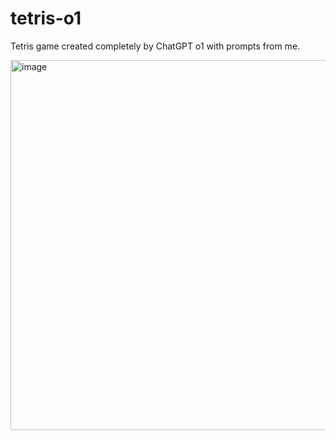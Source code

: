 # tetris-o1
Tetris game created completely by ChatGPT o1 with prompts from me.

<img width="592" alt="image" src="https://github.com/user-attachments/assets/e4064898-4ef6-4fe3-b955-15967fb810e8">
